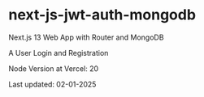 # next-js-jwt-auth-mongodb

Next.js 13 Web App with Router and MongoDB

A User Login and Registration

Node Version at Vercel: 20

Last updated: 02-01-2025



